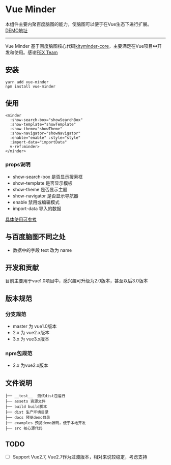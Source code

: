 # Vue Minder

本组件主要内聚百度脑图的能力，使脑图可以便于在Vue生态下进行扩展。
[DEMO地址](https://www.imjiangtao.com/vue-minder/#!/editor)

--- 

Vue Minder 基于百度脑图核心代码[kityminder-core](https://github.com/fex-team/kityminder-core)，主要满足在Vue项目中开发和使用。感谢[FEX Team](https://github.com/fex-team)

## 安装

```
yarn add vue-minder
npm install vue-minder
```

## 使用

<!--Vue百度脑图控件-->

```vue
<minder
  :show-search-box="showSearchBox"
  :show-template="showTemplate" 
  :show-theme="showTheme"  
  :show-navigator="showNavigator" 
  :enable="enable" :style="style" 
  :import-data="importData" 
  v-ref:minder>
</minder>
```

### props说明

- show-search-box 是否显示搜索框
- show-template 是否显示模板
- show-theme 是否显示主题
- show-navigator 是否显示导航器
- enable 禁用或编辑模式
- import-data 导入的数据

[具体使用可参考](./examples)

## 与百度脑图不同之处

- 数据中的字段 text 改为 name
       
## 开发和贡献

目前主要用于vue1.0项目中，感兴趣可升级为2.0版本，甚至以后3.0版本

## 版本规范

### 分支规范 

- master 为 vue1.0版本
- 2.x 为 vue2.x版本
- 3.x 为 vue3.x版本

### npm包规范

- 2.x 为vue2.x版本

## 文件说明

```
├── __test__  测试dist包运行
├── assets 资源文件
├── build build脚本
├── dist 生产环境目录
├── docs 预览demo目录
├── examples 预览demo源码，便于本地开发
├── src 核心源代码
```
## TODO
- [ ] Support Vue2.7, Vue2.7作为过渡版本，相对来说较稳定，考虑支持
